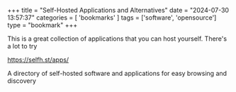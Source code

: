 +++
title = "Self-Hosted Applications and Alternatives"
date = "2024-07-30 13:57:37"
categories = [ 'bookmarks' ]
tags = ['software', 'opensource']
type = "bookmark"
+++

This is a great collection of applications that you can host yourself. There's a lot to try

https://selfh.st/apps/

A directory of self-hosted software and applications for easy browsing and discovery
